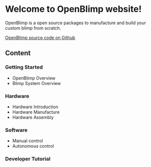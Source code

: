 

# Welcome to OpenBlimp website!

OpenBlimp is a open source packages to manufacture and build your custom blimp from scratch.

[OpenBlimp source code on Github](https://github.com/zhz03/OpenBlimp)

## Content

### Getting Started

- OpenBlimp Overview
- Blimp System Overview

### Hardware

- Hardware Introduction
- Hardware Manufacture
- Hardware Assembly

### Software

- Manual control
- Autonomous control

### Developer Tutorial

